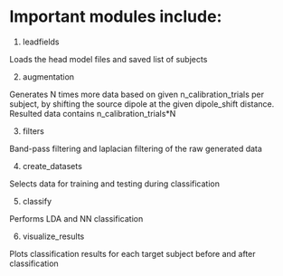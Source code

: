 # Important modules include:

1. leadfields
   
Loads the head model files and saved list of subjects

2. augmentation
   
Generates N times more data based on given n_calibration_trials per subject, by shifting the source dipole at the given dipole_shift distance. Resulted data contains  n_calibration_trials*N

3. filters
   
Band-pass filtering and laplacian filtering of the raw generated data

4. create_datasets
   
Selects data for training and testing during classification

5. classify
   
Performs LDA and NN classification

6. visualize_results
   
Plots classification results for each target subject before and after classification
